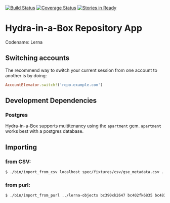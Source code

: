 [![Build Status](https://travis-ci.org/projecthydra-labs/lerna.svg)](https://travis-ci.org/projecthydra-labs/lerna)
[![Coverage Status](https://coveralls.io/repos/projecthydra-labs/lerna/badge.svg?branch=master&service=github)](https://coveralls.io/github/projecthydra-labs/lerna?branch=master)
[![Stories in Ready](https://badge.waffle.io/projecthydra-labs/lerna.png?label=ready&title=Ready)](https://waffle.io/projecthydra-labs/lerna)

# Hydra-in-a-Box Repository App

Codename: Lerna

## Switching accounts

The recommend way to switch your current session from one account to another is by doing:

```ruby
AccountElevator.switch!('repo.example.com')
```

## Development Dependencies

### Postgres

Hydra-in-a-Box supports multitenancy using the `apartment` gem. `apartment` works best with a postgres database.

## Importing
### from CSV:

```bash
$ ./bin/import_from_csv localhost spec/fixtures/csv/gse_metadata.csv ../lerna-objects
```

### from purl:

```bash
$ ./bin/import_from_purl ../lerna-objects bc390xk2647 bc402fk6835 bc483gc9313
```
